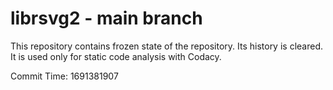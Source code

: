 # librsvg2 - main branch

This repository contains frozen state of the repository.
Its history is cleared. It is used only for static code
analysis with Codacy.

Commit Time: 1691381907